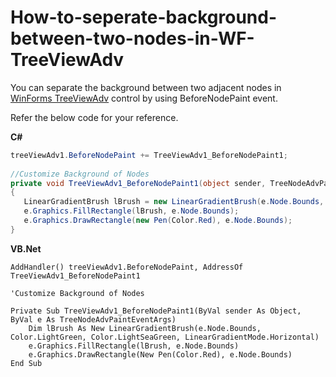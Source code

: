 # How-to-seperate-background-between-two-nodes-in-WF-TreeViewAdv

You can separate the background between two adjacent nodes in [WinForms TreeViewAdv](https://www.syncfusion.com/winforms-ui-controls/treeview) control by using BeforeNodePaint event.

Refer the below code for your reference.

**C#**

```csharp
treeViewAdv1.BeforeNodePaint += TreeViewAdv1_BeforeNodePaint1;
 
//Customize Background of Nodes
private void TreeViewAdv1_BeforeNodePaint1(object sender, TreeNodeAdvPaintEventArgs e)
{
   LinearGradientBrush lBrush = new LinearGradientBrush(e.Node.Bounds, Color.LightGreen, Color.LightSeaGreen, LinearGradientMode.Horizontal);
   e.Graphics.FillRectangle(lBrush, e.Node.Bounds);
   e.Graphics.DrawRectangle(new Pen(Color.Red), e.Node.Bounds);
}
```

**VB.Net**
```vbnet
AddHandler() treeViewAdv1.BeforeNodePaint, AddressOf TreeViewAdv1_BeforeNodePaint1

'Customize Background of Nodes

Private Sub TreeViewAdv1_BeforeNodePaint1(ByVal sender As Object, ByVal e As TreeNodeAdvPaintEventArgs)
    Dim lBrush As New LinearGradientBrush(e.Node.Bounds, Color.LightGreen, Color.LightSeaGreen, LinearGradientMode.Horizontal)
    e.Graphics.FillRectangle(lBrush, e.Node.Bounds)
    e.Graphics.DrawRectangle(New Pen(Color.Red), e.Node.Bounds)
End Sub
```
